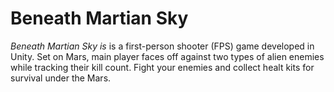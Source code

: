 # Beneath Martian Sky

*Beneath Martian Sky is* is a first-person shooter (FPS) game developed in Unity.
Set on Mars, main player faces off against two types of alien enemies while tracking their kill count.
Fight your enemies and collect healt kits for survival under the Mars.

